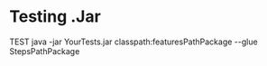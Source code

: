 # Testing .Jar 
TEST
java -jar YourTests.jar  classpath:featuresPathPackage --glue StepsPathPackage

